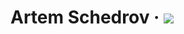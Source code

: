 # Artem Schedrov &middot; [![](https://img.shields.io/badge/-codewars-%23952c1f)](https://www.codewars.com/users/artshedrov)
